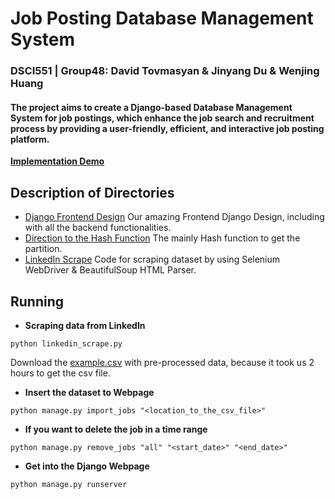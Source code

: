 # Job Posting Database Management System
### DSCI551 | Group48: David Tovmasyan & Jinyang Du & Wenjing Huang
#### The project aims to create a Django-based Database Management System for job postings, which enhance the job search and recruitment process by providing a user-friendly, efficient, and interactive job posting platform.
**[Implementation Demo](https://www.youtube.com)**

## Description of Directories
- [Django Frontend Design](https://github.com/Jinyangd/DSCI551_Group48_Project/tree/main/django_project)
  Our amazing Frontend Django Design, including with all the backend functionalities.
- [Direction to the Hash Function](https://github.com/Jinyangd/DSCI551_Group48_Project/blob/main/django_project/blog/management/commands/import_jobs.py)
  The mainly Hash function to get the partition.
- [LinkedIn Scrape](https://github.com/Jinyangd/DSCI551_Group48_Project/blob/main/linkedin_scrape.py)
  Code for scraping dataset by using Selenium WebDriver & BeautifulSoup HTML Parser.

## Running
- **Scraping data from LinkedIn**
```shell
python linkedin_scrape.py
```
Download the [example.csv](https://drive.google.com/file/d/1RLI85-oi-JQM9OdJEVLjCz-DFzeScRY5/view?usp=sharing) with pre-processed data, because it took us 2 hours to get the csv file.
- **Insert the dataset to Webpage**
```shell
python manage.py import_jobs "<location_to_the_csv_file>"
```
- **If you want to delete the job in a time range**
```shell
python manage.py remove_jobs "all" "<start_date>" "<end_date>"
```
- **Get into the Django Webpage**
```shell
python manage.py runserver
```
